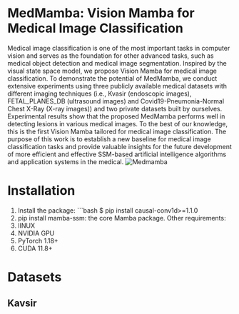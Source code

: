 # MedMamba: Vision Mamba for Medical Image Classification
Medical image classification is one of the most important tasks in computer vision and serves as the foundation for other advanced tasks, such as medical object detection and medical image segmentation. Inspired by the visual state space model, we propose Vision Mamba for medical image classification. To demonstrate the potential of MedMamba, we conduct extensive experiments using three publicly available medical datasets with different imaging techniques (i.e., Kvasir (endoscopic images), FETAL_PLANES_DB (ultrasound images) and Covid19-Pneumonia-Normal Chest X-Ray (X-ray images)) and two private datasets built by ourselves. Experimental results show that the proposed MedMamba performs well in detecting lesions in various medical images. To the best of our knowledge, this is the first Vision Mamba tailored for medical image classification. The purpose of this work is to establish a new baseline for medical image classification tasks and provide valuable insights for the future development of more efficient and effective SSM-based artificial intelligence algorithms and application systems in the medical.
![Medmamba](https://github.com/YubiaoYue/MedMamba/assets/141175829/12f9def3-38c2-46b2-bdf8-c090d18e436e)
# Installation
1. Install the package:  ```bash  $ pip install causal-conv1d>=1.1.0
2. pip install mamba-ssm: the core Mamba package.
Other requirements:
1. lINUX
2. NVIDIA GPU
3. PyTorch 1.18+
4. CUDA 11.8+
# Datasets
## Kavsir
